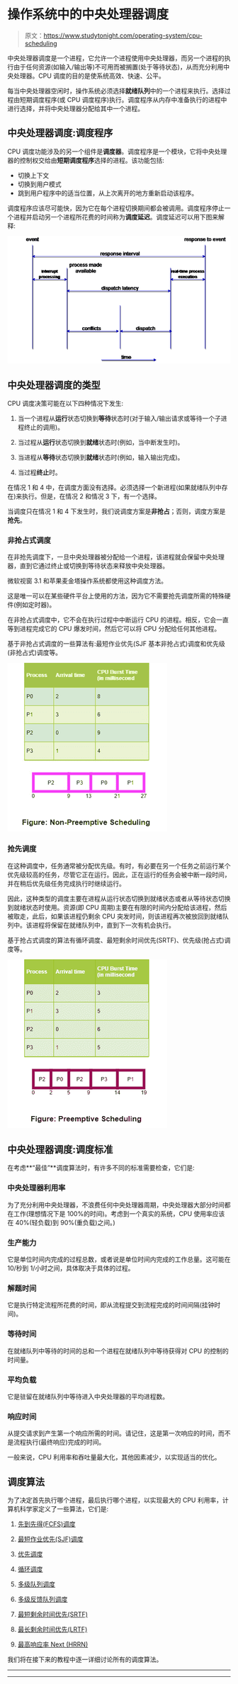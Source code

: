 # 操作系统中的中央处理器调度

> 原文：<https://www.studytonight.com/operating-system/cpu-scheduling>

中央处理器调度是一个进程，它允许一个进程使用中央处理器，而另一个进程的执行由于任何资源(如输入/输出等)不可用而被搁置(处于等待状态)，从而充分利用中央处理器。CPU 调度的目的是使系统高效、快速、公平。

每当中央处理器空闲时，操作系统必须选择**就绪队列**中的一个进程来执行。选择过程由短期调度程序(或 CPU 调度程序)执行。调度程序从内存中准备执行的进程中进行选择，并将中央处理器分配给其中一个进程。

## 中央处理器调度:调度程序

CPU 调度功能涉及的另一个组件是**调度器**。调度程序是一个模块，它将中央处理器的控制权交给由**短期调度程序**选择的进程。该功能包括:

*   切换上下文
*   切换到用户模式
*   跳到用户程序中的适当位置，从上次离开的地方重新启动该程序。

调度程序应该尽可能快，因为它在每个进程切换期间都会被调用。调度程序停止一个进程并启动另一个进程所花费的时间称为**调度延迟**。调度延迟可以用下图来解释:

![Dispatch latency of Process Dispatcher](img/8131ab76de4d009a12319b103a380f33.png)

## 中央处理器调度的类型

CPU 调度决策可能在以下四种情况下发生:

1.  当一个进程从**运行**状态切换到**等待**状态时(对于输入/输出请求或等待一个子进程终止的调用)。

2.  当过程从**运行**状态切换到**就绪**状态时(例如，当中断发生时)。

3.  当进程从**等待**状态切换到**就绪**状态时(例如，输入输出完成)。

4.  当过程**终止**时。

在情况 1 和 4 中，在调度方面没有选择。必须选择一个新进程(如果就绪队列中存在)来执行。但是，在情况 2 和情况 3 下，有一个选择。

当调度只在情况 1 和 4 下发生时，我们说调度方案是**非抢占**；否则，调度方案是**抢先**。

### 非抢占式调度

在非抢先调度下，一旦中央处理器被分配给一个进程，该进程就会保留中央处理器，直到它通过终止或切换到等待状态来释放中央处理器。

微软视窗 3.1 和苹果麦金塔操作系统都使用这种调度方法。

这是唯一可以在某些硬件平台上使用的方法，因为它不需要抢先调度所需的特殊硬件(例如定时器)。

在非抢占式调度中，它不会在执行过程中中断运行 CPU 的进程。相反，它会一直等到进程完成它的 CPU 爆发时间，然后它可以将 CPU 分配给任何其他进程。

基于非抢占式调度的一些算法有:最短作业优先(SJF 基本非抢占式)调度和优先级(非抢占式)调度等。

![cpu scheduling](img/d1c606bec842d3e83695252ae2c2299e.png)

### 抢先调度

在这种调度中，任务通常被分配优先级。有时，有必要在另一个任务之前运行某个优先级较高的任务，尽管它正在运行。因此，正在运行的任务会被中断一段时间，并在稍后优先级任务完成执行时继续运行。

因此，这种类型的调度主要在进程从运行状态切换到就绪状态或者从等待状态切换到就绪状态时使用。资源(即 CPU 周期)主要在有限的时间内分配给该进程，然后被取走，此后，如果该进程仍剩余 CPU 突发时间，则该进程再次被放回到就绪队列中。该进程将保留在就绪队列中，直到下一次有机会执行。

基于抢占式调度的算法有循环调度、最短剩余时间优先(SRTF)、优先级(抢占式)调度等。

![Preemptive Scheduling](img/3ce325e30c22d6130647dfc7fea2653a.png)

## 中央处理器调度:调度标准

在考虑**“最佳”**调度算法时，有许多不同的标准需要检查，它们是:

### 中央处理器利用率

为了充分利用中央处理器，不浪费任何中央处理器周期，中央处理器大部分时间都在工作(理想情况下是 100%的时间)。考虑到一个真实的系统，CPU 使用率应该在 40%(轻负载)到 90%(重负载)之间。)

### 生产能力

它是单位时间内完成的过程总数，或者说是单位时间内完成的工作总量。这可能在 10/秒到 1/小时之间，具体取决于具体的过程。

### 解题时间

它是执行特定流程所花费的时间，即从流程提交到流程完成的时间间隔(挂钟时间)。

### 等待时间

在就绪队列中等待的时间的总和一个进程在就绪队列中等待获得对 CPU 的控制的时间量。

### 平均负载

它是驻留在就绪队列中等待进入中央处理器的平均进程数。

### 响应时间

从提交请求到产生第一个响应所需的时间。请记住，这是第一次响应的时间，而不是流程执行(最终响应)完成的时间。

一般来说，CPU 利用率和吞吐量最大化，其他因素减少，以实现适当的优化。

## 调度算法

为了决定首先执行哪个进程，最后执行哪个进程，以实现最大的 CPU 利用率，计算机科学家定义了一些算法，它们是:

1.  [先到先得(FCFS)调度](https://www.studytonight.com/operating-system/first-come-first-serve)

2.  [最短作业优先(SJF)调度](https://www.studytonight.com/operating-system/shortest-job-first)

3.  [优先调度](https://www.studytonight.com/operating-system/priority-scheduling)

4.  [循环调度](https://www.studytonight.com/operating-system/round-robin-scheduling)

5.  [多级队列调度](https://www.studytonight.com/operating-system/multilevel-queue-scheduling)

6.  [多级反馈队列调度](https://www.studytonight.com/operating-system/multilevel-feedback-queue-scheduling)

7.  [最短剩余时间优先(SRTF)](#)

8.  [最长剩余时间优先(LRTF)](#)

9.  [最高响应率 Next (HRRN)](#)

我们将在接下来的教程中逐一详细讨论所有的调度算法。

* * *

* * *